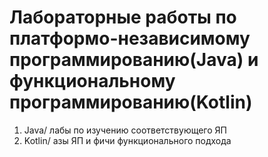 # Лабораторные работы по платформо-независимому программированию(Java) и функциональному программированию(Kotlin)

1. Java/ лабы по изучению соответствующего ЯП
2. Kotlin/ азы ЯП и фичи функционального подхода
